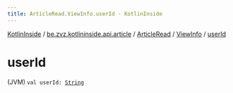 ```yaml
---
title: ArticleRead.ViewInfo.userId - KotlinInside
---
```


[KotlinInside](../../../index.html) / [be.zvz.kotlininside.api.article](../../index.html) / [ArticleRead](../index.html) / [ViewInfo](index.html) / [userId](./user-id.html)

# userId

(JVM) `val userId: `[`String`](https://kotlinlang.org/api/latest/jvm/stdlib/kotlin/-string/index.html)